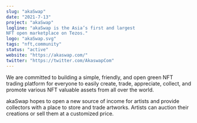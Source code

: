 ```yaml
---
slug: "akaSwap"
date: "2021-7-13"
project: "akaSwap"
logline: "akaSwap is the Asia’s first and largest
NFT open marketplace on Tezos."
logo: "akaSwap.svg"
tags: "nft,community"
status: "active"
website: "https://akaswap.com/"
twitter: "https://twitter.com/AkaswapCom"
---
```


We are committed to building a simple, friendly, and open green NFT trading platform for everyone to easily create, trade, appreciate, collect, and promote various NFT valuable assets from all over the world.

akaSwap hopes to open a new source of income for artists and provide collectors with a place to store and trade artworks. Artists can auction their creations or sell them at a customized price.
